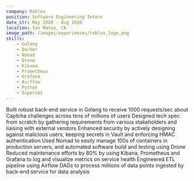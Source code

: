 ```yaml
---
company: Roblox
position: Software Engineering Intern
date_str: May 2020 - Aug 2020
location: San Mateo, CA
image_path: /images/experiences/roblox_logo.png
skills:
    - Golang
    - Docker
    - Nomad
    - Drone
    - Kibana
    - Prometheus
    - Grafana
    - Airflow
    - Python
    - Superset
---
```

Built robust back-end service in Golang to receive 1000 requests/sec about Captcha challenges across tens of millions of users
Designed tech spec from scratch by gathering requirements from various stakeholders and liaising with external vendors
Enhanced security by actively designing against malicious users, keeping secrets in Vault and enforcing HMAC authentication
Used Nomad to easily manage 100s of containers in production servers, and automated software build and testing using Drone
Reduced maintenance efforts by 80% by using Kibana, Prometheus and Grafana to log and visualize metrics on service health
Engineered ETL pipeline using Airflow DAGs to process millions of data points ingested by back-end service for data analysis